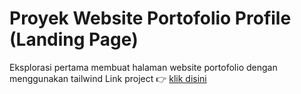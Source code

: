 # Proyek Website Portofolio Profile (Landing Page)

Eksplorasi pertama membuat halaman website portofolio dengan menggunakan tailwind
Link project 👉 [klik disini](https://ekabayu1.vercel.app/)
